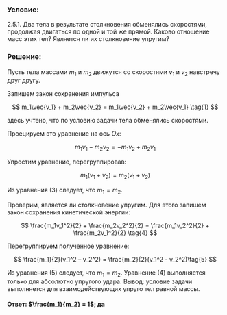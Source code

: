###  Условие:

$2.5.1.$ Два тела в результате столкновения обменялись скоростями, продолжая двигаться по одной и той же прямой. Каково отношение масс этих тел? Является ли их столкновение упругим?

###  Решение:

Пусть тела массами $m_1$ и $m_2$ движутся со скоростями $v_1$ и $v_2$ навстречу друг другу.

Запишем закон сохранения импульса

$$
m_1\vec{v_1} + m_2\vec{v_2} = m_1\vec{v_2} + m_2\vec{v_1} \tag{1}
$$

здесь учтено, что по условию задачи тела обменялись скоростями.

Проецируем это уравнение на ось $Ox$:

$$
m_1v_1 - m_2v_2 = -m_1v_2 + m_2v_1 \tag{2}
$$

Упростим уравнение, перегруппировав:

$$
m_1(v_1 + v_2) = m_2(v_1 + v_2)\tag{3}
$$

Из уравнения $(3)$ следует, что $m_1 = m_2.$

Проверим, является ли столкновение упругим. Для этого запишем закон сохранения кинетической энергии:

$$
\frac{m_1v_1^2}{2} + \frac{m_2v_2^2}{2} = \frac{m_1v_2^2}{2} + \frac{m_2v_1^2}{2} \tag{4}
$$

Перегруппируем полученное уравнение:

$$
\frac{m_1}{2}(v_1^2 – v_2^2) = \frac{m_2}{2}(v_1^2 - v_2^2)\tag{5}
$$

Из уравнения $(5)$ следует, что $m_1 = m_2$. Уравнение $(4)$ выполняется только для абсолютно упругого удара. Вывод: условие задачи выполняется для взаимодействующих упруго тел равной массы.

#### Ответ: $\frac{m_1}{m_2} = 1$; да
